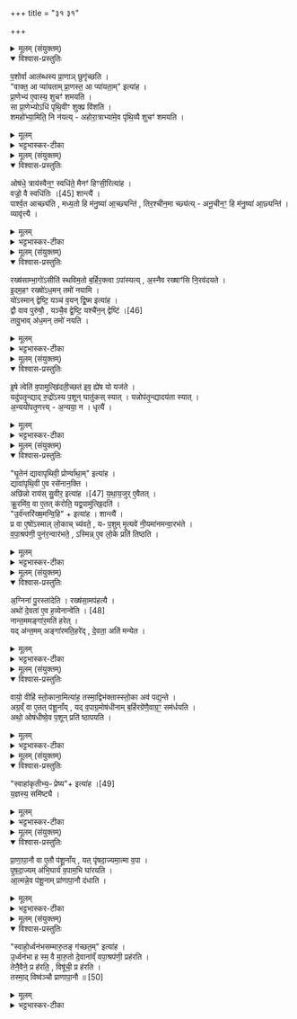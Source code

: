 +++
title = "३१ ३१"

+++
<div class="js_include" url="/vedAH_yajuH/taittirIyam/sArasvata-vibhAgaH/saMhitA/sarva-prastutiH/6/3/09"  newLevelForH1="1" includeTitle="true">


<details><summary>मूलम् (संयुक्तम्)</summary>

प॒शोर्वा आल॑ब्धस्य प्रा॒णाञ्छुगृ॑च्छति॒ वाक्त॒ आ प्या॑यताम्प्रा॒णस्त॒ आ प्या॑यता॒मित्या॑ह प्रा॒णेभ्य॑ ए॒वास्य॒ शुचꣳ॑ शमयति॒ सा प्रा॒णेभ्योऽधि॑ पृथि॒वीꣳ शुक्प्र वि॑शति॒ शमहो॑भ्या॒मिति॒ नि न॑यत्यहोरा॒त्राभ्या॑मे॒व पृ॑थि॒व्यै शुचꣳ॑ शमय॒त्य्
</details>

<details open><summary>विश्वास-प्रस्तुतिः</summary>

प॒शोर्वा आल॑ब्धस्य प्रा॒णाञ् छुगृ॑च्छति ।  
"वाक्त॒ आ प्या॑यताम् प्रा॒णस्त॒ आ प्या॑यता॒म्" इत्या॑ह ।  
प्रा॒णेभ्य॑ ए॒वास्य॒ शुचꣳ॑ शमयति ।  
सा प्रा॒णेभ्योऽधि॑ पृथि॒वीꣳ शुक्प्र वि॑शति ।  
शमहो॑भ्या॒मिति॒ नि न॑यत्य् - अहोरा॒त्राभ्या॑मे॒व पृ॑थि॒व्यै शुचꣳ॑ शमयति ।  
</details>

<details><summary>मूलम्</summary>

प॒शोर्वा आल॑ब्धस्य प्रा॒णाञ् छुगृ॑च्छति ।  
"वाक्त॒ आ प्या॑यताम् प्रा॒णस्त॒ आ प्या॑यता॒म्" इत्या॑ह ।  
प्रा॒णेभ्य॑ ए॒वास्य॒ शुचꣳ॑ शमयति ।  
सा प्रा॒णेभ्योऽधि॑ पृथि॒वीꣳ शुक्प्र वि॑शति ।  
शमहो॑भ्या॒मिति॒ नि न॑यत्य् - अहोरा॒त्राभ्या॑मे॒व पृ॑थि॒व्यै शुचꣳ॑ शमयति ।  
</details>

<details><summary>भट्टभास्कर-टीका</summary>

1पशोर्वा इत्यादि ॥ शुक् शोकः । 'वाक्त आ प्यायताम्' इत्यादिभिः पत्नी अनुपूर्वं पशोः प्राणानाप्यायति । प्राणेभ्य इति ल्यब्लोपे पञ्चमी । अस्य पशोः प्राणेभ्य आदाय शोकं शमयति । सेत्यादि । सा शुक् प्राणेभ्योपनीता पृथिवीं प्रविशति । अधिरनर्थकः । पृथिवीं वा अधिष्ठाय प्रविशति । अधिष्ठाय प्रवेशोऽधिप्रवेशः । तच्छान्त्यर्थं शमहोभ्यामिति अतिशिष्टा अपः दक्षिणतो न पृष्ठतः निनयति । अहोरात्राभ्यामिति । मन्त्रपदस्येदं विवरणम् । अहस्सहिता रात्रिरप्यहरित्युच्यते मन्त्रे । यद्वा - व्यत्ययेन विरूपयोरप्येकशेषः प्रवर्तते । हेतौ तृतीया । अहोरात्राभ्यां हेतुभ्यामिति ॥
</details>

<details><summary>मूलम् (संयुक्तम्)</summary>

ओष॑धे॒ त्राय॑स्वैन॒ꣳ॒ स्वधि॑ते॒ मैनꣳ॑ हिꣳसी॒रित्या॑ह॒ वज्रो॒ वै स्वधि॑तिः [45]  
शान्त्यै॑ पार्श्व॒त आच्छ्य॑ति मध्य॒तो हि म॑नु॒ष्या॑ आ॒च्छ्यन्ति॑ तिर॒श्चीन॒मा च्छ्य॑त्यनू॒चीन॒ꣳ॒ हि म॑नु॒ष्या॑ आ॒च्छ्यन्ति॒ व्यावृ॑त्त्यै॒
</details>

<details open><summary>विश्वास-प्रस्तुतिः</summary>

ओष॑धे॒ त्राय॑स्वैन॒ꣳ॒ स्वधि॑ते॒ मैनꣳ॑ हिꣳसी॒रित्या॑ह ।  
वज्रो॒ वै स्वधि॑तिः ।[45] शान्त्यै॑ ।  
पार्श्व॒त आच्छ्य॑ति , मध्य॒तो हि म॑नु॒ष्या॑ आ॒च्छ्यन्ति॑ , तिर॒श्चीन॒मा च्छ्य॑त्य् - अनू॒चीन॒ꣳ॒ हि म॑नु॒ष्या॑ आ॒छ्यन्ति॑ ।  
व्यावृ॑त्त्यै ।  
</details>

<details><summary>मूलम्</summary>

ओष॑धे॒ त्राय॑स्वैन॒ꣳ॒ स्वधि॑ते॒ मैनꣳ॑ हिꣳसी॒रित्या॑ह ।  
वज्रो॒ वै स्वधि॑तिः ।[45] शान्त्यै॑ ।  
पार्श्व॒त आच्छ्य॑ति , मध्य॒तो हि म॑नु॒ष्या॑ आ॒च्छ्यन्ति॑ , तिर॒श्चीन॒मा च्छ्य॑त्य् - अनू॒चीन॒ꣳ॒ हि म॑नु॒ष्या॑ आ॒छ्यन्ति॑ ।  
व्यावृ॑त्त्यै ।  
</details>

<details><summary>भट्टभास्कर-टीका</summary>

2वपाग्रहणदेशे प्राचीनाग्रं बर्हिर्निदधाति - ओषधे इति ॥ तत्र स्वधितिं निदधाति - स्वधिते इति । गतम् । पार्श्वत इति । पार्श्वे आच्छ्यति आच्छिनत्ति । मध्ये हेतुमाह - मध्यतो हि मनुष्याः सौनिकादयः आच्छ्यन्ति आच्छिन्दन्ति । उभयत्र आद्यादित्वात्तसिः । छो छेदने, दैवादिकः, 'ओतश्श्यनि' इति लोपः, 'हि च' इति निघाताभावः, 'तिङि चोदात्तवति' इति गतेरनुदात्तत्वम्, समासश्च । तिरश्चीनमिति । तिर्यङ्मानं, नानूचीनमाछ्यति । हेतुं चाह - अनूचीनं पशुशरीरानुगुणं मनुष्या आ छ्यन्ति न तिरश्चीनम् । तस्मात् व्यावृत्त्यर्थमेवं क्रियमाणं भवत्यस्य लौकिकात्पशोः ॥
</details>

<details><summary>मूलम् (संयुक्तम्)</summary>

रख्ष॑साम्भा॒गो॑ऽसीति॑ स्थविम॒तो ब॒र्हिर॒क्त्वापा॑स्यत्य॒स्नैव रख्षाꣳ॑सि नि॒रव॑दयत इ॒दम॒हꣳ रख्षो॑ऽध॒मन्तमो॑ नयामि॒ यो॑ऽस्मान्द्वेष्टि॒ यञ्च॑ व॒यन्द्वि॒ष्म इत्या॑ह॒ द्वौ वाव पुरु॑षौ॒ यञ्चै॒व [46]  
द्वे॒ष्टि॒ यश्चै॑न॒न्द्वेष्टि॒ तावु॒भाव॑ध॒मन्तमो॑ नयति
</details>

<details open><summary>विश्वास-प्रस्तुतिः</summary>

रख्ष॑साम्भा॒गो॑ऽसीति॑ स्थविम॒तो ब॒र्हिर॒क्त्वा ऽपा॑स्यत्य् , अ॒स्नैव रख्षाꣳ॑सि नि॒रव॑दयते ।  
इ॒दम॒हꣳ रख्षो॑ऽध॒मन् तमो॑ नयामि ।  
यो॑ऽस्मान् द्वेष्टि॒  यञ्च॑ व॒यन् द्वि॒ष्म इत्या॑ह ।  
द्वौ वाव पुरु॑षौ॒ ,  यञ्चै॒व द्वे॒ष्टि॒ यश्चै॑न॒न् द्वेष्टि॑ ।[46]  
तावु॒भाव् अ॑ध॒मन् तमो॑ नयति ।  
</details>

<details><summary>मूलम्</summary>

रख्ष॑साम्भा॒गो॑ऽसीति॑ स्थविम॒तो ब॒र्हिर॒क्त्वा ऽपा॑स्यत्य् , अ॒स्नैव रख्षाꣳ॑सि नि॒रव॑दयते ।  
इ॒दम॒हꣳ रख्षो॑ऽध॒मन् तमो॑ नयामि ।  
यो॑ऽस्मान् द्वेष्टि॒  यञ्च॑ व॒यन् द्वि॒ष्म इत्या॑ह ।  
द्वौ वाव पुरु॑षौ॒ ,  यञ्चै॒व द्वे॒ष्टि॒ यश्चै॑न॒न् द्वेष्टि॑ ।[46]  
तावु॒भाव् अ॑ध॒मन् तमो॑ नयति ।  
</details>

<details><summary>भट्टभास्कर-टीका</summary>

3रक्षसां भागोसीति ॥ उपाकरणबर्हिषोर्मूलं लोहितेनाक्त्वा इमां दिशं निरस्यति । तदिदमाह - स्थविमत इति । स्थविमा स्थूलत्वम् । स्थलूदूरादिना यागादिलोपः गुणश्च । तेन तद्वान् प्रदेशो लक्ष्यते, मत्वर्थीयलोपो वा । तत आद्यादित्वात्तसिः । बर्हिः उपाकरणबर्हिः । 'रक्षांसि निरवदयते' इति वक्ष्यमाणत्वाद्विवेकलाभः । अस्नेति । असृजा । पद्वन्नादिना असन्भावः । निरवदानं विनाशनम् । इदमहमित्यादि । गतम् । अधमं तमः मृत्युः, नरकं वा ॥
</details>

<details><summary>मूलम् (संयुक्तम्)</summary>

इ॒षे त्वेति॑ व॒पामुत्खि॑दती॒च्छत॑ इव॒ ह्ये॑ष यो यज॑ते॒ यदु॑पतृ॒न्द्याद्रु॒द्रो॑ऽस्य प॒शून्घातु॑कस्स्या॒द्यन्नोप॑तृ॒न्द्यादय॑ता स्याद॒न्ययो॑पतृ॒णत्त्य॒न्यया॒ न धृत्यै॑
</details>

<details open><summary>विश्वास-प्रस्तुतिः</summary>

इ॒षे त्वेति॑ व॒पामुत्खि॑दती॒च्छत॑ इव॒ ह्ये॑ष यो यज॑ते ।  
यदु॑पतृ॒न्द्याद् रु॒द्रो॑ऽस्य प॒शून् घातु॑कस् स्यात् । यन्नोप॑तृ॒न्द्यादय॑ता स्यात् ।  
अ॒न्ययो॑पतृ॒णत्त्य् - अ॒न्यया॒ न । धृत्यै॑ ।  
</details>

<details><summary>मूलम्</summary>

इ॒षे त्वेति॑ व॒पामुत्खि॑दती॒च्छत॑ इव॒ ह्ये॑ष यो यज॑ते ।  
यदु॑पतृ॒न्द्याद् रु॒द्रो॑ऽस्य प॒शून् घातु॑कस् स्यात् । यन्नोप॑तृ॒न्द्यादय॑ता स्यात् ।  
अ॒न्ययो॑पतृ॒णत्त्य् - अ॒न्यया॒ न । धृत्यै॑ ।  
</details>

<details><summary>भट्टभास्कर-टीका</summary>

4इषे त्वेति ॥ वपामुत्खिदति उद्धरति । खिद दैन्यै । इच्छत इवेति । यजमानस्येष्टत्वं दर्शयति ।यदुपतृन्द्यादिति । वपाश्रपणीभ्यां वपां यद्युपतृन्द्यात् हिंस्यात् रुद्रः पशूनां हननपरस्स्यात् । 'लषपदपत' इत्युकञ्, 'न लोकाव्यय' इति षष्ठीप्रतिषेधः । अथ यदि नोपतृन्द्यात् ताभ्यां तदा अयता अनियता स्यात् वपा । तस्मादन्यया एकया । अन्यया न । तद्धृत्यै धारणाय भवति । उ तृदिर् हिंसायाम्, 'एकान्याभ्यां समर्थाभ्याम्' इति निघाताभावः ॥
</details>

<details><summary>मूलम् (संयुक्तम्)</summary>

घृ॒तेन॑ द्यावापृथिवी॒ प्रोर्ण्वा॑था॒मित्या॑ह॒ द्यावा॑पृथि॒वी ए॒व रसे॑नान॒क्त्यछि॑न्नः [47]  
राय॑स्सु॒वीर॒ इत्या॑ह यथाय॒जुरे॒वैतत्क्रू॒रमि॑व॒ वा ए॒तत्क॑रोति॒ यद्व॒पामु॑त्खि॒दत्यु॒र्व॑न्तरि॑ख्ष॒मन्वि॒हीत्या॑ह॒ शान्त्यै॒ प्र वा ए॒षो॑ऽस्माल्लो॒काच्च्य॑वते॒ यᳶ प॒शुम्मृ॒त्यवे॑ नी॒यमा॑नमन्वा॒रभ॑ते वपा॒श्रप॑णी॒ पुन॑र॒न्वार॑भते॒ऽस्मिन्ने॒व लो॒के प्रति॑ तिष्ठत्य
</details>

<details open><summary>विश्वास-प्रस्तुतिः</summary>

"घृ॒तेन॑ द्यावापृथिवी॒ प्रोर्ण्वा॑था॒म्" इत्या॑ह ।    
द्यावा॑पृथि॒वी ए॒व रसे॑नान॒क्ति ।  
अछि॑न्नो राय॑स् सु॒वीर॒ इत्या॑ह ।[47]  य॒था॒य॒जुर् ए॒वैतत् ।  
क्रू॒रमि॑व॒ वा ए॒तत् क॑रोति॒ यद्व॒पामु॑त्खि॒दति॑ ।  
"उ॒र्व॑न्तरि॑ख्ष॒मन्वि॒हि" + इत्या॑ह । शान्त्यै॑ ।  
प्र वा ए॒षो॑ऽस्माल् लो॒काच् च्य॑वते॒ , यᳶ प॒शुम् मृ॒त्यवे॑ नी॒यमा॑नमन्वा॒रभ॑ते ।  
व॒पा॒श्रप॑णी॒ पुन॑र॒न्वार॑भते॒ , ऽस्मिन्न् ए॒व लो॒के प्रति॑ तिष्ठति ।  
</details>

<details><summary>मूलम्</summary>

"घृ॒तेन॑ द्यावापृथिवी॒ प्रोर्ण्वा॑था॒म्" इत्या॑ह ।    
द्यावा॑पृथि॒वी ए॒व रसे॑नान॒क्ति ।  
अछि॑न्नो राय॑स् सु॒वीर॒ इत्या॑ह ।[47]  य॒था॒य॒जुर् ए॒वैतत् ।  
क्रू॒रमि॑व॒ वा ए॒तत् क॑रोति॒ यद्व॒पामु॑त्खि॒दति॑ ।  
"उ॒र्व॑न्तरि॑ख्ष॒मन्वि॒हि" + इत्या॑ह । शान्त्यै॑ ।  
प्र वा ए॒षो॑ऽस्माल् लो॒काच् च्य॑वते॒ , यᳶ प॒शुम् मृ॒त्यवे॑ नी॒यमा॑नमन्वा॒रभ॑ते ।  
व॒पा॒श्रप॑णी॒ पुन॑र॒न्वार॑भते॒ , ऽस्मिन्न् ए॒व लो॒के प्रति॑ तिष्ठति ।  
</details>

<details><summary>भट्टभास्कर-टीका</summary>

5धृतेनेति ॥ वपाश्रपण्येका । वपया प्रोर्णोति । द्यावापृथिवी इति । 'दिवो द्यावा' इति द्यावादेशः, 'वा छन्दसि' इति पूर्वसवर्णदीर्घत्वम्, 'देवताद्वन्द्वे च' इत्युदात्तत्वम् । अच्छिन्न इति । वपामधस्तात्परिवासयति । क्रूरमिवेत्यादि । महदन्तरिक्षमनुच्छेत्युक्त्वा वपामादायेति तच्छान्त्यै भवति । प्र वा एष इति । गतम् ॥
</details>

<details><summary>मूलम् (संयुक्तम्)</summary>

अ॒ग्निना॑ पु॒रस्ता॑देति॒ रख्ष॑सा॒मप॑हत्या॒ अथो॑ दे॒वता॑ ए॒व ह॒व्येन॑ [48]  
अन्वे॑ति॒ नान्त॒ममङ्गा॑र॒मति॑ हरे॒द्यद॑न्त॒ममङ्गा॑रमति॒हरे॑द्दे॒वता॒ अति॑ मन्येत॒
</details>

<details open><summary>विश्वास-प्रस्तुतिः</summary>

अ॒ग्निना॑ पु॒रस्ता॑देति । रख्ष॑सा॒मप॑हत्यै ।  
अथो॑ दे॒वता॑ ए॒व ह॒व्येनान्वे॑ति । [48]  
नान्त॒ममङ्गा॑र॒मति॑ हरेत् ।  
यद् अ॑न्त॒मम् अङ्गा॑रमति॒हरे॑द् , दे॒वता॒ अति॑ मन्येत ।  
</details>

<details><summary>मूलम्</summary>

अ॒ग्निना॑ पु॒रस्ता॑देति । रख्ष॑सा॒मप॑हत्यै ।  
अथो॑ दे॒वता॑ ए॒व ह॒व्येनान्वे॑ति । [48]  
नान्त॒ममङ्गा॑र॒मति॑ हरेत् ।  
यद् अ॑न्त॒मम् अङ्गा॑रमति॒हरे॑द् , दे॒वता॒ अति॑ मन्येत ।  
</details>

<details><summary>भट्टभास्कर-टीका</summary>

6अग्निनेति ॥ उल्मुकेन सहाग्रतो गच्छति रक्षसामपघातार्थम् । अपि च देवता एव ह्येनाननुगच्छति, सर्वदेवतात्मकत्वादग्रेः । नान्तममिति । अन्तं सर्वान्त्यमङ्गारमाहवनीयस्थं नातिहरेत् अतिक्रम्य न गच्छेत् । अन्तममितीकारलोपश्छान्दसः । यद्वा - अन्तमं अन्तिकतमं सन्निहिततमं 'अन्तात्यन्ते' इति (?)[तमेतादेश्च]' इति तादिलोपः । प्रथमं सन्निहिते त्वङ्गारे बर्हिषोग्रमुपास्यति ॥
</details>

<details><summary>मूलम् (संयुक्तम्)</summary>

वायो॒ वीहि॑ स्तो॒काना॒मित्या॑ह॒ तस्मा॒द्विभ॑क्तास्स्तो॒का अव॑ पद्य॒न्तेऽग्र॒व्ँवा ए॒तत्प॑शू॒नाय्ँयद्व॒पाग्र॒मोष॑धीनाम्ब॒र्हिरग्रे॑णै॒वाग्र॒ꣳ॒ सम॑र्धय॒त्यथो॒ ओष॑धीष्वे॒व प॒शून्प्रति॑ ष्ठापयति॒
</details>

<details open><summary>विश्वास-प्रस्तुतिः</summary>

वायो॒ वीहि॑ स्तो॒काना॒मित्या॑ह॒ तस्मा॒द्विभ॑क्तास्स्तो॒का अव॑ पद्य॒न्ते ।   
अग्र॒व्ँ वा ए॒तत् प॑शू॒नाँय् , यद् व॒पाग्र॒मोष॑धीनाम् ब॒र्हिरग्रे॑णै॒वाग्र॒ꣳ॒ सम॑र्धयति ।  
अथो॒ ओष॑धीष्वे॒व प॒शून् प्रति॑ ष्ठापयति ।  
</details>

<details><summary>मूलम्</summary>

वायो॒ वीहि॑ स्तो॒काना॒मित्या॑ह॒ तस्मा॒द्विभ॑क्तास्स्तो॒का अव॑ पद्य॒न्ते ।   
अग्र॒व्ँ वा ए॒तत् प॑शू॒नाँय् , यद् व॒पाग्र॒मोष॑धीनाम् ब॒र्हिरग्रे॑णै॒वाग्र॒ꣳ॒ सम॑र्धयति ।  
अथो॒ ओष॑धीष्वे॒व प॒शून् प्रति॑ ष्ठापयति ।  
</details>

<details><summary>भट्टभास्कर-टीका</summary>

17वायो वीहीति ॥ उपासनमन्त्रः बर्हिषः । तमेतादेश्च इति चादिलोपः, छान्दसमन्तोदात्तत्वम्, उदात्तनिवृत्तिस्वरो वा । यद्यस्तमतीत्य गच्छेत् देवता अतिमन्येत । तस्मादिति । विविधं गच्छ, ष्टथक्पृथग्गच्छेति मन्त्रवचनात् विभक्ताः स्तोका वपाबिन्दवः ष्टथिव्यामवपद्यन्ते । अग्रं वा इति । वपानाम पशूनामग्रं प्रधानं, बर्हिर्नाम ओषधीनामग्रम् । अग्रेणैवेत्यादि । गतम् ॥
</details>

<details><summary>मूलम् (संयुक्तम्)</summary>

स्वाहा॑कृतीभ्य॒ᳶ प्रेष्येत्या॑ह [49]  
य॒ज्ञस्य॒ समि॑ष्ट्यै
</details>

<details open><summary>विश्वास-प्रस्तुतिः</summary>

"स्वाहा॑कृतीभ्य॒ᳶ प्रेष्य"+ इत्या॑ह ।[49]  
य॒ज्ञस्य॒ समि॑ष्ट्यै ।  
</details>

<details><summary>मूलम्</summary>

"स्वाहा॑कृतीभ्य॒ᳶ प्रेष्य"+ इत्या॑ह ।[49]  
य॒ज्ञस्य॒ समि॑ष्ट्यै ।  
</details>

<details><summary>भट्टभास्कर-टीका</summary>

8स्वाहाकृतीभ्य इति मैत्रावरुणं संप्रेष्यति 'होता यक्षदग्निम्' इति । योयमन्त्यः प्रयाजः स स्वाहाकृतिशब्देनोच्यते । देवताबहुत्वाद्बहुवचनम् । स हि 'वपामेकः परि शये' इति पूर्वं न कृतः, स इदानीं क्रियमाणो यज्ञस्य समष्ट्यै सम्यग्यागनिवृत्त्यर्थं भवति । स्वाहाशब्देन ऊर्यादित्वेन गतित्वात् 'तादौ च' इति गतेः प्रकृतिस्वरत्वम्, छान्दसं क्तिनो दीर्घत्वं सांहितिकम् ॥
</details>

<details><summary>मूलम् (संयुक्तम्)</summary>

प्राणापा॒नौ वा ए॒तौ प॑शू॒नाय्ँयत्पृ॑षदा॒ज्यमा॒त्मा व॒पा पृ॑षदा॒ज्यम॑भि॒घार्य॑ व॒पाम॒भि घा॑रयत्या॒त्मन्ने॒व प॑शू॒नाम्प्रा॑णापा॒नौ द॑धाति
</details>

<details open><summary>विश्वास-प्रस्तुतिः</summary>

प्रा॒णा॒पा॒नौ वा ए॒तौ प॑शू॒नाँय् , यत् पृ॑षदा॒ज्यमा॒त्मा व॒पा ।  
पृ॒ष॒दा॒ज्यम् अ॑भि॒घार्य॑ व॒पाम॒भि घा॑रयति ।  
आ॒त्मन्ने॒व प॑शू॒नाम् प्रा॑णापा॒नौ द॑धाति ।  
</details>

<details><summary>मूलम्</summary>

प्रा॒णा॒पा॒नौ वा ए॒तौ प॑शू॒नाँय् , यत् पृ॑षदा॒ज्यमा॒त्मा व॒पा ।  
पृ॒ष॒दा॒ज्यम् अ॑भि॒घार्य॑ व॒पाम॒भि घा॑रयति ।  
आ॒त्मन्ने॒व प॑शू॒नाम् प्रा॑णापा॒नौ द॑धाति ।  
</details>

<details><summary>भट्टभास्कर-टीका</summary>

9प्राणापानाविति ॥ पृषदाज्यं नाम दधिमिश्रमाज्यं तत्प्राणापानस्थानीयम् । पशूनामात्मस्थानीया वपा । पृषदाज्यमित्यादि । गतम् । उपरि घृतासेचनमभिघारः ॥
</details>

<details><summary>मूलम् (संयुक्तम्)</summary>

स्वाहो॒र्ध्वन॑भसम्मारु॒तङ्ग॑च्छत॒मित्या॑हो॒र्ध्वन॑भा ह स्म॒ वै मा॑रु॒तो दे॒वाना॑व्ँवपा॒श्रप॑णी॒ प्रह॑रति॒ तेनै॒वैने॒ प्र ह॑रति॒ विषू॑ची॒ प्र ह॑रति॒ तस्मा॒द्विष्व॑ञ्चौ प्राणापा॒नौ ॥ [50]  
</details>

<details open><summary>विश्वास-प्रस्तुतिः</summary>

"स्वाहो॒र्ध्वन॑भसम्मारु॒तङ् ग॑च्छत॒म्" इत्या॑ह ।   
उ॒र्ध्वन॑भा ह स्म॒ वै मा॒रु॒तो दे॒वाना॑व्ँ वपा॒श्रप॑णी॒ प्रह॑रति ।  
तेनै॒वैने॒ प्र ह॑रति॒ , विषू॑ची॒ प्र ह॑रति ।  
तस्मा॒द् विष्व॑ञ्चौ प्राणापा॒नौ ॥ [50]  
</details>

<details><summary>मूलम्</summary>

"स्वाहो॒र्ध्वन॑भसम्मारु॒तङ् ग॑च्छत॒म्" इत्या॑ह ।   
उ॒र्ध्वन॑भा ह स्म॒ वै मा॒रु॒तो दे॒वाना॑व्ँ वपा॒श्रप॑णी॒ प्रह॑रति ।  
तेनै॒वैने॒ प्र ह॑रति॒ , विषू॑ची॒ प्र ह॑रति ।  
तस्मा॒द् विष्व॑ञ्चौ प्राणापा॒नौ ॥ [50]  
</details>

<details><summary>भट्टभास्कर-टीका</summary>

10स्वाहोर्ध्वनभसमिति वपाश्रपण्योः प्रहरणम् । ऊर्ध्वनभा नाम देवानां वपाश्रपण्योः प्रहर्ता । तेनैवैते प्रहृते भवतः, अनेनैव मन्त्रेण प्रहरणात् । विषूची इति । विष्वङ् नाना अञ्चत इति विषूच्यौ व्यत्यस्ताग्रे । पूर्ववत्पूर्वसवर्णदीर्घत्वम्, 'चौ' इति पूर्वपदस्य दीर्घत्वम् । धातोरनच्कत्वाद्दीर्घश्च । परत्वान्निपातस्वर आद्युदात्तः प्रवर्तते । यद्वा - अव्ययपूर्वपदप्रकृतिस्वरत्वं, गत्याद्यभावात् कृदुत्तरपदप्रकृतिस्वराप्रसङ्गः । 'चौ' इत्यन्तोदात्तत्वं व्यत्ययेन न प्रवर्तते । तस्मादिति । ऊर्ध्वगतिः प्राणः, अधोगतिरपान इति विष्वक्त्वमनयोः । अव्ययपूर्वपदप्रकृतिस्वरत्वम् ॥

इति षष्ठे तृतीये नवमोनुवाकः ॥  
</details>

</div>